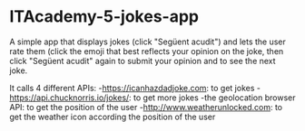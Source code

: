 # ITAcademy-5-jokes-app
A simple app that displays jokes (click "Següent acudit") and lets the user rate them (click the emoji that best reflects your opinion on the joke, then click "Següent acudit" again to submit your opinion and to see the next joke.

It calls 4 different APIs:
-https://icanhazdadjoke.com: to get jokes
-https://api.chucknorris.io/jokes/: to get more jokes
-the geolocation browser API: to get the position of the user
-http://www.weatherunlocked.com: to get the weather icon according the position of the user
